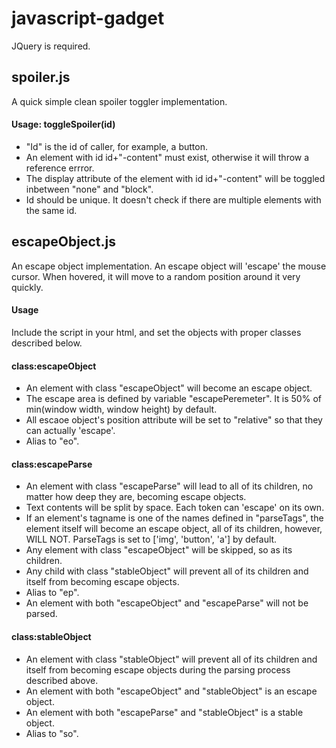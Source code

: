 # javascript-gadget

JQuery is required.

## spoiler.js

A quick simple clean spoiler toggler implementation.

#### Usage: toggleSpoiler(id)

* "Id" is the id of caller, for example, a button.
* An element with id id+"-content" must exist, otherwise it will throw a reference errror.
* The display attribute of the element with id id+"-content" will be toggled inbetween "none" and "block".
* Id should be unique. It doesn't check if there are multiple elements with the same id.


## escapeObject.js

An escape object implementation. An escape object will 'escape' the mouse cursor. When hovered, it will move to a random position around it very quickly.

#### Usage

Include the script in your html, and set the objects with proper classes described below.

#### class:escapeObject

* An element with class "escapeObject" will become an escape object.
* The escape area is defined by variable "escapePeremeter". It is 50% of min(window width, window height) by default.
* All escaoe object's position attribute will be set to "relative" so that they can actually 'escape'.
* Alias to "eo".

#### class:escapeParse

* An element with class "escapeParse" will lead to all of its children, no matter how deep they are, becoming escape objects.
* Text contents will be split by space. Each token can 'escape' on its own.
* If an element's tagname is one of the names defined in "parseTags", the element itself will become an escape object, all of its children, however, WILL NOT. ParseTags is set to ['img', 'button', 'a'] by default.
* Any element with class "escapeObject" will be skipped, so as its children.
* Any child with class "stableObject" will prevent all of its children and itself from becoming escape objects.
* Alias to "ep".
* An element with both "escapeObject" and "escapeParse" will not be parsed.

#### class:stableObject

* An element with class "stableObject" will prevent all of its children and itself from becoming escape objects during the parsing process described above.
* An element with both "escapeObject" and "stableObject" is an escape object.
* An element with both "escapeParse" and "stableObject" is a stable object.
* Alias to "so".
